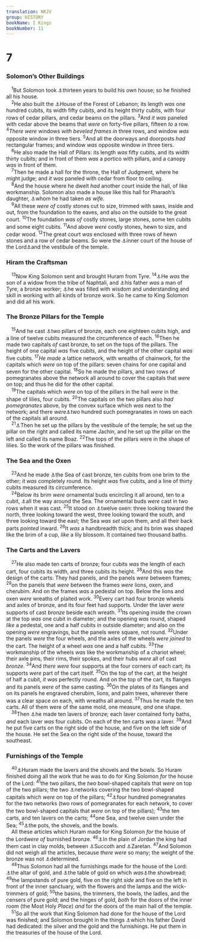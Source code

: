 ```yaml
---
translation: NKJV
group: HISTORY
bookName: I Kings 
bookNumber: 11
---
```


<div class="title"><h1>7</h1><h3>Solomon’s Other Buildings</h3></div>
<span class="verse 1vua_7_1"> <sup>1</sup>But Solomon took <a data-toggle="tooltip" data-placement="bottom" title="1 Kin. 3:1; 9:10; 2 Chr. 8:1">⚓</a>thirteen years to build his own house; so he finished all his house.<br/></span>
<span class="verse 1vua_7_2"> <sup>2</sup>He also built the <a data-toggle="tooltip" data-placement="bottom" title="1 Kin. 10:17, 21; 2 Chr. 9:16">⚓</a>House of the Forest of Lebanon; its length <i>was</i> one hundred cubits, its width fifty cubits, and its height thirty cubits, with four rows of cedar pillars, and cedar beams on the pillars. </span>
<span class="verse 1vua_7_3"><sup>3</sup>And <i>it</i> <i>was</i> paneled with cedar above the beams that <i>were</i> on forty-five pillars, fifteen <i>to</i> a row. </span>
<span class="verse 1vua_7_4"><sup>4</sup><i>There</i> <i>were</i> windows <i>with</i> <i>beveled</i> <i>frames</i> <i>in</i> three rows, and window <i>was</i> opposite window <i>in</i> three tiers. </span>
<span class="verse 1vua_7_5"><sup>5</sup>And all the doorways and doorposts <i>had</i> rectangular frames; and window <i>was</i> opposite window <i>in</i> three tiers.<br/></span>
<span class="verse 1vua_7_6"> <sup>6</sup>He also made the Hall of Pillars: its length <i>was</i> fifty cubits, and its width thirty cubits; and in front of them <i>was</i> a portico with pillars, and a canopy <i>was</i> in front of them.<br/></span>
<span class="verse 1vua_7_7"> <sup>7</sup>Then he made a hall for the throne, the Hall of Judgment, where he might judge; and <i>it</i> <i>was</i> paneled with cedar from floor to ceiling.<br/></span>
<span class="verse 1vua_7_8"> <sup>8</sup>And the house where he dwelt <i>had</i> another court inside the hall, of like workmanship. Solomon also made a house like this hall for Pharaoh’s daughter, <a data-toggle="tooltip" data-placement="bottom" title="1 Kin. 3:1; 9:24; 11:1; 2 Chr. 8:11">⚓</a>whom he had taken <i>as</i> <i>wife.</i><br/></span>
<span class="verse 1vua_7_9"> <sup>9</sup>All these <i>were</i> <i>of</i> costly stones cut to size, trimmed with saws, inside and out, from the foundation to the eaves, and also on the outside to the great court. </span>
<span class="verse 1vua_7_10"><sup>10</sup>The foundation <i>was</i> <i>of</i> costly stones, large stones, some ten cubits and some eight cubits. </span>
<span class="verse 1vua_7_11"><sup>11</sup>And above <i>were</i> costly stones, hewn to size, and cedar wood. </span>
<span class="verse 1vua_7_12"><sup>12</sup>The great court <i>was</i> enclosed with three rows of hewn stones and a row of cedar beams. So were the <a data-toggle="tooltip" data-placement="bottom" title="1 Kin. 6:36">⚓</a>inner court of the house of the Lord<a data-toggle="tooltip" data-placement="bottom" title="John 10:23; Acts 3:11">⚓</a>and the vestibule of the temple.<br/></span>
<div class="title"><h3>Hiram the Craftsman</h3></div>
<span class="verse 1vua_7_13"> <sup>13</sup>Now King Solomon sent and brought Huram from Tyre. </span>
<span class="verse 1vua_7_14"><sup>14</sup><a data-toggle="tooltip" data-placement="bottom" title="2 Chr. 2:14">⚓</a>He <i>was</i> the son of a widow from the tribe of Naphtali, and <a data-toggle="tooltip" data-placement="bottom" title="2 Chr. 4:16">⚓</a>his father <i>was</i> a man of Tyre, a bronze worker; <a data-toggle="tooltip" data-placement="bottom" title="Ex. 31:3; 36:1">⚓</a>he was filled with wisdom and understanding and skill in working with all kinds of bronze work. So he came to King Solomon and did all his work.<br/></span>
<div class="title"><h3>The Bronze Pillars for the Temple</h3></div>
<span class="verse 1vua_7_15"> <sup>15</sup>And he cast <a data-toggle="tooltip" data-placement="bottom" title="2 Kin. 25:17; 2 Chr. 3:15; 4:12; Jer. 52:21">⚓</a>two pillars of bronze, each one eighteen cubits high, and a line of twelve cubits measured the circumference of each. </span>
<span class="verse 1vua_7_16"><sup>16</sup>Then he made two capitals <i>of</i> cast bronze, to set on the tops of the pillars. The height of one capital <i>was</i> five cubits, and the height of the other capital <i>was</i> five cubits. </span>
<span class="verse 1vua_7_17"><sup>17</sup><i>He</i> <i>made</i> a lattice network, with wreaths of chainwork, for the capitals which <i>were</i> on top of the pillars: seven chains for one capital and seven for the other capital. </span>
<span class="verse 1vua_7_18"><sup>18</sup>So he made the pillars, and two rows of pomegranates above the network all around to cover the capitals that <i>were</i> on top; and thus he did for the other capital.<br/></span>
<span class="verse 1vua_7_19"> <sup>19</sup>The capitals which <i>were</i> on top of the pillars in the hall <i>were</i> in the shape of lilies, four cubits. </span>
<span class="verse 1vua_7_20"><sup>20</sup>The capitals on the two pillars also <i>had</i> <i>pomegranates</i> above, by the convex surface which <i>was</i> next to the network; and there <i>were</i><a data-toggle="tooltip" data-placement="bottom" title="2 Chr. 3:16; 4:13; Jer. 52:23">⚓</a>two hundred such pomegranates in rows on each of the capitals all around.<br/></span>
<span class="verse 1vua_7_21"> <sup>21</sup><a data-toggle="tooltip" data-placement="bottom" title="2 Chr. 3:17">⚓</a>Then he set up the pillars by the vestibule of the temple; he set up the pillar on the right and called its name Jachin, and he set up the pillar on the left and called its name Boaz. </span>
<span class="verse 1vua_7_22"><sup>22</sup>The tops of the pillars were in the shape of lilies. So the work of the pillars was finished.<br/></span>
<div class="title"><h3>The Sea and the Oxen</h3></div>
<span class="verse 1vua_7_23"> <sup>23</sup>And he made <a data-toggle="tooltip" data-placement="bottom" title="2 Kin. 25:13; 2 Chr. 4:2; Jer. 52:17">⚓</a>the Sea of cast bronze, ten cubits from one brim to the other; <i>it</i> <i>was</i> completely round. Its height <i>was</i> five cubits, and a line of thirty cubits measured its circumference.<br/></span>
<span class="verse 1vua_7_24"> <sup>24</sup>Below its brim <i>were</i> ornamental buds encircling it all around, ten to a cubit, <a data-toggle="tooltip" data-placement="bottom" title="2 Chr. 4:3">⚓</a>all the way around the Sea. The ornamental buds <i>were</i> cast in two rows when it was cast. </span>
<span class="verse 1vua_7_25"><sup>25</sup>It stood on <a data-toggle="tooltip" data-placement="bottom" title="2 Chr. 4:4, 5; Jer. 52:20">⚓</a>twelve oxen: three looking toward the north, three looking toward the west, three looking toward the south, and three looking toward the east; the Sea <i>was</i> <i>set</i> upon them, and all their back parts <i>pointed</i> inward. </span>
<span class="verse 1vua_7_26"><sup>26</sup>It <i>was</i> a handbreadth thick; and its brim was shaped like the brim of a cup, <i>like</i> a lily blossom. It contained two thousand baths.<br/></span>
<div class="title"><h3>The Carts and the Lavers</h3></div>
<span class="verse 1vua_7_27"> <sup>27</sup>He also made ten carts of bronze; four cubits <i>was</i> the length of each cart, four cubits its width, and three cubits its height. </span>
<span class="verse 1vua_7_28"><sup>28</sup>And this <i>was</i> the design of the carts: They had panels, and the panels <i>were</i> between frames; </span>
<span class="verse 1vua_7_29"><sup>29</sup>on the panels that <i>were</i> between the frames <i>were</i> lions, oxen, and cherubim. And on the frames <i>was</i> a pedestal on top. Below the lions and oxen <i>were</i> wreaths of plaited work. </span>
<span class="verse 1vua_7_30"><sup>30</sup>Every cart had four bronze wheels and axles of bronze, and its four feet had supports. Under the laver <i>were</i> supports of cast <i>bronze</i> beside each wreath. </span>
<span class="verse 1vua_7_31"><sup>31</sup>Its opening inside the crown at the top <i>was</i> one cubit in diameter; and the opening <i>was</i> round, shaped <i>like</i> a pedestal, one and a half cubits in outside diameter; and also on the opening <i>were</i> engravings, but the panels were square, not round. </span>
<span class="verse 1vua_7_32"><sup>32</sup>Under the panels <i>were</i> the four wheels, and the axles of the wheels <i>were</i> <i>joined</i> to the cart. The height of a wheel <i>was</i> one and a half cubits. </span>
<span class="verse 1vua_7_33"><sup>33</sup>The workmanship of the wheels <i>was</i> like the workmanship of a chariot wheel; their axle pins, their rims, their spokes, and their hubs <i>were</i> all of cast <i>bronze.</i></span>
<span class="verse 1vua_7_34"><sup>34</sup>And <i>there</i> <i>were</i> four supports at the four corners of each cart; its supports <i>were</i> part of the cart itself. </span>
<span class="verse 1vua_7_35"><sup>35</sup>On the top of the cart, at the height of half a cubit, <i>it</i> <i>was</i> perfectly round. And on the top of the cart, its flanges and its panels <i>were</i> of the same casting. </span>
<span class="verse 1vua_7_36"><sup>36</sup>On the plates of its flanges and on its panels he engraved cherubim, lions, and palm trees, wherever there was a clear space on each, with wreaths all around. </span>
<span class="verse 1vua_7_37"><sup>37</sup>Thus he made the ten carts. All of them were of the same mold, one measure, <i>and</i> one shape.<br/></span>
<span class="verse 1vua_7_38"> <sup>38</sup>Then <a data-toggle="tooltip" data-placement="bottom" title="Ex. 30:18; 2 Chr. 4:6">⚓</a>he made ten lavers of bronze; each laver contained forty baths, <i>and</i> each laver <i>was</i> four cubits. On each of the ten carts <i>was</i> a laver. </span>
<span class="verse 1vua_7_39"><sup>39</sup>And he put five carts on the right side of the house, and five on the left side of the house. He set the Sea on the right side of the house, toward the southeast.<br/></span>
<div class="title"><h3>Furnishings of the Temple</h3></div>
<span class="verse 1vua_7_40"> <sup>40</sup><a data-toggle="tooltip" data-placement="bottom" title="2 Chr. 4:11—5:1">⚓</a>Huram made the lavers and the shovels and the bowls. So Huram finished doing all the work that he was to do for King Solomon <i>for</i> the house of the Lord: </span>
<span class="verse 1vua_7_41"><sup>41</sup>the two pillars, the <i>two</i> bowl-shaped capitals that <i>were</i> on top of the two pillars; the two <a data-toggle="tooltip" data-placement="bottom" title="1 Kin. 7:17, 18">⚓</a>networks covering the two bowl-shaped capitals which <i>were</i> on top of the pillars; </span>
<span class="verse 1vua_7_42"><sup>42</sup><a data-toggle="tooltip" data-placement="bottom" title="1 Kin. 7:20">⚓</a>four hundred pomegranates for the two networks (two rows of pomegranates for each network, to cover the two bowl-shaped capitals that <i>were</i> on top of the pillars); </span>
<span class="verse 1vua_7_43"><sup>43</sup>the ten carts, and ten lavers on the carts; </span>
<span class="verse 1vua_7_44"><sup>44</sup>one Sea, and twelve oxen under the Sea; </span>
<span class="verse 1vua_7_45"><sup>45</sup><a data-toggle="tooltip" data-placement="bottom" title="Ex. 27:3; 2 Chr. 4:16">⚓</a>the pots, the shovels, and the bowls.<br/> All these articles which Huram made for King Solomon <i>for</i> the house of the Lord<i>were</i> <i>of</i> burnished bronze. </span>
<span class="verse 1vua_7_46"><sup>46</sup><a data-toggle="tooltip" data-placement="bottom" title="2 Chr. 4:17">⚓</a>In the plain of Jordan the king had them cast in clay molds, between <a data-toggle="tooltip" data-placement="bottom" title="Gen. 33:17; Josh. 13:27">⚓</a>Succoth and <a data-toggle="tooltip" data-placement="bottom" title="Josh. 3:16">⚓</a>Zaretan. </span>
<span class="verse 1vua_7_47"><sup>47</sup>And Solomon did not weigh all the articles, because <i>there</i> <i>were</i> so many; the weight of the bronze was not <a data-toggle="tooltip" data-placement="bottom" title="1 Chr. 22:3, 14">⚓</a>determined.<br/></span>
<span class="verse 1vua_7_48"> <sup>48</sup>Thus Solomon had all the furnishings made for the house of the Lord: <a data-toggle="tooltip" data-placement="bottom" title="Ex. 37:25, 26; 2 Chr. 4:8">⚓</a>the altar of gold, and <a data-toggle="tooltip" data-placement="bottom" title="Ex. 37:10, 11">⚓</a>the table of gold on which <i>was</i><a data-toggle="tooltip" data-placement="bottom" title="Lev. 24:5–8">⚓</a>the showbread; </span>
<span class="verse 1vua_7_49"><sup>49</sup>the lampstands of pure gold, five on the right <i>side</i> and five on the left in front of the inner sanctuary, with the flowers and the lamps and the wick-trimmers of gold; </span>
<span class="verse 1vua_7_50"><sup>50</sup>the basins, the trimmers, the bowls, the ladles, and the censers of pure gold; and the hinges of gold, <i>both</i> for the doors of the inner room (the Most Holy <i>Place</i>) <i>and</i> for the doors of the main hall of the temple.<br/></span>
<span class="verse 1vua_7_51"> <sup>51</sup>So all the work that King Solomon had done for the house of the Lord was finished; and Solomon brought in the things <a data-toggle="tooltip" data-placement="bottom" title="2 Sam. 8:11; 1 Chr. 18:11; 2 Chr. 5:1">⚓</a>which his father David had dedicated: the silver and the gold and the furnishings. He put them in the treasuries of the house of the Lord.<br/></span>
